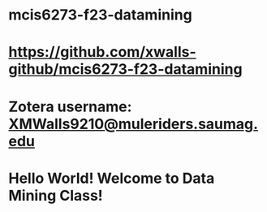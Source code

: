 # mcis6273-f23-datamining
# https://github.com/xwalls-github/mcis6273-f23-datamining
# Zotera username: XMWalls9210@muleriders.saumag.edu

# Hello World! Welcome to Data Mining Class!
